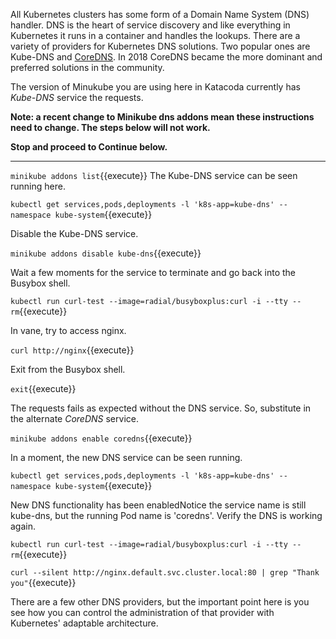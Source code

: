All Kubernetes clusters has some form of a Domain Name System (DNS) handler. DNS is the heart of service discovery and like everything in Kubernetes it runs in a container and handles the lookups. There are a variety of providers for Kubernetes DNS solutions. Two popular ones are Kube-DNS and [CoreDNS](https://coredns.io/). In 2018 CoreDNS became the more dominant and preferred solutions in the community.

The version of Minukube you are using here in Katacoda currently has _Kube-DNS_ service the requests.

**Note: a recent change to Minikube dns addons mean these instructions need to change. The steps below will not work.**

__Stop and proceed to Continue below.__

----------

`minikube addons list`{{execute}}
The Kube-DNS service can be seen running here.

`kubectl get services,pods,deployments -l 'k8s-app=kube-dns' --namespace kube-system`{{execute}}

Disable the Kube-DNS service.

`minikube addons disable kube-dns`{{execute}}

Wait a few moments for the service to terminate and go back into the Busybox shell.

`kubectl run curl-test --image=radial/busyboxplus:curl -i --tty --rm`{{execute}}

In vane, try to access nginx.

`curl http://nginx`{{execute}}

Exit from the Busybox shell.

`exit`{{execute}}

The requests fails as expected without the DNS service. So, substitute in the alternate _CoreDNS_ service.

`minikube addons enable coredns`{{execute}}

In a moment, the new DNS service can be seen running.

`kubectl get services,pods,deployments -l 'k8s-app=kube-dns' --namespace kube-system`{{execute}}

New DNS functionality has been enabledNotice the service name is still kube-dns, but the running Pod name is 'coredns'. Verify the DNS is working again.

`kubectl run curl-test --image=radial/busyboxplus:curl -i --tty --rm`{{execute}}

`curl --silent http://nginx.default.svc.cluster.local:80 | grep "Thank you"`{{execute}}

There are a few other DNS providers, but the important point here is you see how you can control the administration of that provider with Kubernetes' adaptable architecture.
